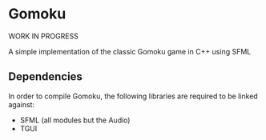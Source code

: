 # Gomoku

WORK IN PROGRESS

A simple implementation of the classic Gomoku game in C++ using SFML

## Dependencies

In order to compile Gomoku, the following libraries are required to be linked against:

* SFML (all modules but the Audio)
* TGUI 
